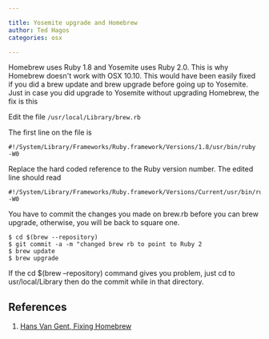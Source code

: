 ```yaml
---

title: Yosemite upgrade and Homebrew
author: Ted Hagos
categories: osx

---
```


Homebrew uses Ruby 1.8 and Yosemite uses Ruby 2.0. This is why Homebrew doesn't work with OSX 10.10. This would have been easily fixed if you did a brew update and brew upgrade before going up to Yosemite. Just in case you did upgrade to Yosemite without upgrading Homebrew, the fix is this

Edit the file `/usr/local/Library/brew.rb`

The first line on the file is

~~~
#!/System/Library/Frameworks/Ruby.framework/Versions/1.8/usr/bin/ruby -W0
~~~

Replace the hard coded reference to the Ruby version number. The edited line should read

~~~
#!/System/Library/Frameworks/Ruby.framework/Versions/Current/usr/bin/ruby -W0
~~~

You have to commit the changes you made on brew.rb before you can brew upgrade, otherwise, you will be back to square one.

~~~
$ cd $(brew --repository)
$ git commit -a -m "changed brew rb to point to Ruby 2
$ brew update
$ brew upgrade
~~~

If the cd $(brew –repository) command gives you problem, just cd to usr/local/Library then do the commit while in that directory.

## References 

1. [Hans Van Gent, Fixing Homebrew](http://jcvangent.com/fixing-homebrew-os-x-10-10-yosemite/)

